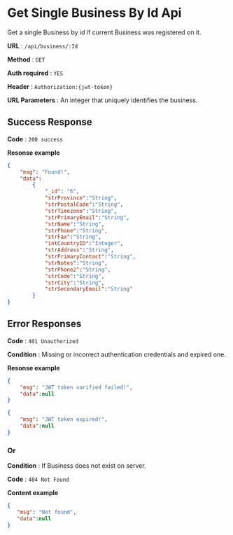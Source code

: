 # Get Single Business By Id Api

Get a single Business by id if current Business was registered on it.

**URL** : `/api/business/:Id`

**Method** : `GET`

**Auth required** : `YES`

**Header** : `Authorization:{jwt-token}`

**URL Parameters** :  An integer that uniquely identifies the business.

## Success Response

**Code** : `200 success`

**Resonse example**


```json
{
    "msg": "Found!",
    "data": 
        {
            "_id": "6",
            "strProvince":"String",
            "strPostalCode":"String",
            "strTimezone":"String",
            "strPrimaryEmail":"String",
            "strName":"String",
            "strPhone":"String",
            "strFax":"String",
            "intCountryID":"Integer",
            "strAddress":"String",
            "strPrimaryContact":"String",
            "strNotes":"String",
            "strPhone2":"String",
            "strCode":"String",
            "strCity":"String",
            "strSecondaryEmail":"String"
        }
}
```

## Error Responses

**Code** : `401 Unauthorized`

**Condition** : Missing or incorrect authentication credentials and expired one.

**Resonse example**

```json
{
    "msg": "JWT token varified failed!",
    "data":null
}
```

```json
{
    "msg": "JWT token expired!",
    "data":null
}
```

### Or

**Condition** : If Business does not exist on server.

**Code** : `404 Not Found`

**Content example**

```json
{
   "msg": "Not found", 
   "data":null
}
```